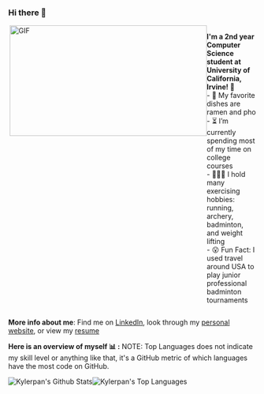 ### Hi there 👋

<div style="display:flex;">
  <img align="right" alt="GIF" src="https://c.tenor.com/aYftpu3atRYAAAAd/studying-from-up-on-the-poppy-hill.gif" width="400" height="224"/> 
  <p>
    <strong>I'm a 2nd year Computer Science student at University of California, Irvine! 🙂</strong> <br/>
    - 🍜  My favorite dishes are ramen and pho <br/>
    - ⏳  I’m currently spending most of my time on college courses <br/>
    - 🏃🏻‍♂️  I hold many exercising hobbies: running, archery, badminton, and weight lifting <br/>
    - 😮  Fun Fact: I used travel around USA to play junior professional badminton tournaments <br/>
  </p>
</div>

**More info about me**: Find me on [LinkedIn](https://www.linkedin.com/in/kylerpan/), look through my [personal website](https://kylepan.netlify.app/), or view my [resume](https://kylepan.netlify.app/assets/resume.pdf)

**Here is an overview of myself 📊 :**
NOTE: Top Languages does not indicate my skill level or anything like that, it's a GitHub metric of which languages have the most code on GitHub.

<div style="display:flex;">
  <img alt="Kylerpan's Github Stats" src="https://github-readme-stats-beige-pi.vercel.app/api?username=kylerpan&show_icons=true&hide_border=true&count_private=true"/>
  <img alt="Kylerpan's Top Languages" src="https://github-readme-stats-beige-pi.vercel.app/api/top-langs/?username=kylerpan&layout=compact"/>
</div>

